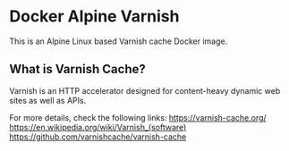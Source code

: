 Docker Alpine Varnish
=====================

This is an Alpine Linux based Varnish cache Docker image.

## What is Varnish Cache?

Varnish is an HTTP accelerator designed for content-heavy dynamic web sites as well as APIs.

For more details, check the following links:
https://varnish-cache.org/
https://en.wikipedia.org/wiki/Varnish_(software)
https://github.com/varnishcache/varnish-cache
